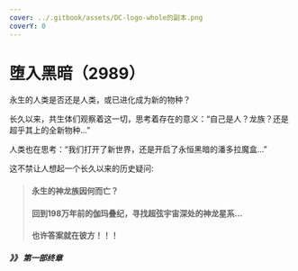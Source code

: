 ```yaml
---
cover: ../.gitbook/assets/DC-logo-whole的副本.png
coverY: 0
---
```


# 堕入黑暗（2989）

永生的人类是否还是人类，或已进化成为新的物种？



长久以来，共生体们观察着这一切，思考着存在的意义：“自己是人？龙族？还是超乎其上的全新物种...”



人类也在思考：“我们打开了新世界，还是开启了永恒黑暗的潘多拉魔盒...”



这不禁让人想起一个长久以来的历史疑问:

> #### 永生的神龙族因何而亡？&#x20;
>
>
>
> #### 回到198万年前的伽玛叠纪，寻找超弦宇宙深处的神龙星系...
>
>
>
> #### **也许答案就在彼方！！！**

#### _》》 **第一部终章**_
